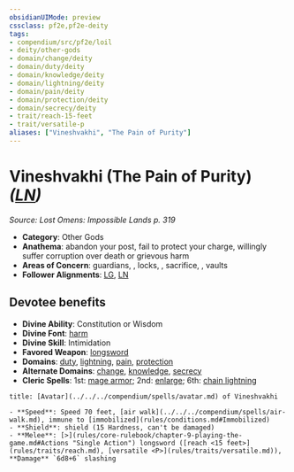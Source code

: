 ```yaml
---
obsidianUIMode: preview
cssclass: pf2e,pf2e-deity
tags:
- compendium/src/pf2e/loil
- deity/other-gods
- domain/change/deity
- domain/duty/deity
- domain/knowledge/deity
- domain/lightning/deity
- domain/pain/deity
- domain/protection/deity
- domain/secrecy/deity
- trait/reach-15-feet
- trait/versatile-p
aliases: ["Vineshvakhi", "The Pain of Purity"]
---
```

# Vineshvakhi (The Pain of Purity) *([LN](rules/traits/lawful-neutral-b1.md))*  
*Source: Lost Omens: Impossible Lands p. 319*  

- **Category**: Other Gods
- **Anathema**: abandon your post, fail to protect your charge, willingly suffer corruption over death or grievous harm
- **Areas of Concern**: guardians, , locks, , sacrifice, , vaults
- **Follower Alignments**: [LG](rules/traits/lawful-goo-b1.md), [LN](rules/traits/lawful-neutral-b1.md)

## Devotee benefits

- **Divine Ability**: Constitution or Wisdom
- **Divine Font**: [harm](../../spells/harm.md)
- **Divine Skill**: Intimidation
- **Favored Weapon**: [longsword](../../equipment/items/longsword.md)
- **Domains**: [duty](../domains.md#Duty), [lightning](../domains.md#Lightning), [pain](../domains.md#Pain), [protection](../domains.md#Protection)
- **Alternate Domains**: [change](../domains.md#Change), [knowledge](../domains.md#Knowledge), [secrecy](../domains.md#Secrecy)
- **Cleric Spells**: 1st: [mage armor](../../spells/mage-armor.md); 2nd: [enlarge](../../spells/enlarge.md); 6th: [chain lightning](../../spells/chain-lightning.md)

```ad-embed-avatar
title: [Avatar](../../../compendium/spells/avatar.md) of Vineshvakhi

- **Speed**: Speed 70 feet, [air walk](../../../compendium/spells/air-walk.md), immune to [immobilized](rules/conditions.md#Immobilized)
- **Shield**: shield (15 Hardness, can't be damaged)
- **Melee**: [>](rules/core-rulebook/chapter-9-playing-the-game.md#Actions "Single Action") longsword ([reach <15 feet>](rules/traits/reach.md), [versatile <P>](rules/traits/versatile.md)), **Damage** `6d8+6` slashing
```
